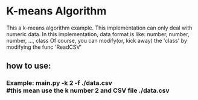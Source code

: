 # K-means Algorithm
This a k-means algorithm example.
This implementation can only deal with numeric data.
In this implementation, data format is like: number, number, number, ..., class
Of course, you can modify(or, kick away) the 'class' by modifying the func 'ReadCSV'

## how to use:
### Example: main.py -k 2 -f ./data.csv   <br/>#this mean use the k number 2 and CSV file ./data.csv
